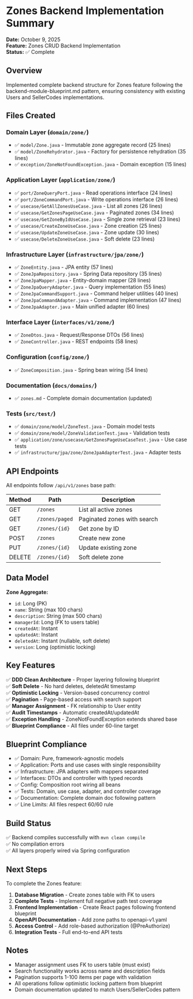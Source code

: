 # Zones Backend Implementation Summary

**Date:** October 9, 2025  
**Feature:** Zones CRUD Backend Implementation  
**Status:** ✅ Complete

## Overview

Implemented complete backend structure for Zones feature following the
backend-module-blueprint.md pattern, ensuring consistency with existing
Users and SellerCodes implementations.

## Files Created

### Domain Layer (`domain/zone/`)
- ✅ `model/Zone.java` - Immutable zone aggregate record (25 lines)
- ✅ `model/ZoneRehydrator.java` - Factory for persistence rehydration (35 lines)
- ✅ `exception/ZoneNotFoundException.java` - Domain exception (15 lines)

### Application Layer (`application/zone/`)
- ✅ `port/ZoneQueryPort.java` - Read operations interface (24 lines)
- ✅ `port/ZoneCommandPort.java` - Write operations interface (26 lines)
- ✅ `usecase/GetAllZonesUseCase.java` - List all zones (26 lines)
- ✅ `usecase/GetZonesPageUseCase.java` - Paginated zones (34 lines)
- ✅ `usecase/GetZoneByIdUseCase.java` - Single zone retrieval (23 lines)
- ✅ `usecase/CreateZoneUseCase.java` - Zone creation (25 lines)
- ✅ `usecase/UpdateZoneUseCase.java` - Zone update (30 lines)
- ✅ `usecase/DeleteZoneUseCase.java` - Soft delete (23 lines)

### Infrastructure Layer (`infrastructure/jpa/zone/`)
- ✅ `ZoneEntity.java` - JPA entity (57 lines)
- ✅ `ZoneJpaRepository.java` - Spring Data repository (35 lines)
- ✅ `ZoneJpaMapper.java` - Entity-domain mapper (28 lines)
- ✅ `ZoneJpaQueryAdapter.java` - Query implementation (55 lines)
- ✅ `ZoneJpaCommandSupport.java` - Command helper utilities (40 lines)
- ✅ `ZoneJpaCommandAdapter.java` - Command implementation (47 lines)
- ✅ `ZoneJpaAdapter.java` - Main unified adapter (60 lines)

### Interface Layer (`interfaces/v1/zone/`)
- ✅ `ZoneDtos.java` - Request/Response DTOs (56 lines)
- ✅ `ZoneController.java` - REST endpoints (58 lines)

### Configuration (`config/zone/`)
- ✅ `ZoneComposition.java` - Spring bean wiring (54 lines)

### Documentation (`docs/domains/`)
- ✅ `zones.md` - Complete domain documentation (updated)

### Tests (`src/test/`)
- ✅ `domain/zone/model/ZoneTest.java` - Domain model tests
- ✅ `domain/zone/model/ZoneValidationTest.java` - Validation tests
- ✅ `application/zone/usecase/GetZonesPageUseCaseTest.java` - Use case tests
- ✅ `infrastructure/jpa/zone/ZoneJpaAdapterTest.java` - Adapter tests

## API Endpoints

All endpoints follow `/api/v1/zones` base path:

| Method | Path | Description |
|--------|------|-------------|
| GET | `/zones` | List all active zones |
| GET | `/zones/paged` | Paginated zones with search |
| GET | `/zones/{id}` | Get zone by ID |
| POST | `/zones` | Create new zone |
| PUT | `/zones/{id}` | Update existing zone |
| DELETE | `/zones/{id}` | Soft delete zone |

## Data Model

**Zone Aggregate:**
- `id`: Long (PK)
- `name`: String (max 100 chars)
- `description`: String (max 500 chars)
- `managerId`: Long (FK to users table)
- `createdAt`: Instant
- `updatedAt`: Instant
- `deletedAt`: Instant (nullable, soft delete)
- `version`: Long (optimistic locking)

## Key Features

✅ **DDD Clean Architecture** - Proper layering following blueprint  
✅ **Soft Delete** - No hard deletes, deletedAt timestamp  
✅ **Optimistic Locking** - Version-based concurrency control  
✅ **Pagination** - Page-based access with search support  
✅ **Manager Assignment** - FK relationship to User entity  
✅ **Audit Timestamps** - Automatic createdAt/updatedAt  
✅ **Exception Handling** - ZoneNotFoundException extends shared base  
✅ **Blueprint Compliance** - All files under 60-line target  

## Blueprint Compliance

- ✅ Domain: Pure, framework-agnostic models
- ✅ Application: Ports and use cases with single responsibility
- ✅ Infrastructure: JPA adapters with mappers separated
- ✅ Interfaces: DTOs and controller with typed records
- ✅ Config: Composition root wiring all beans
- ✅ Tests: Domain, use case, adapter, and controller coverage
- ✅ Documentation: Complete domain doc following pattern
- ✅ Line Limits: All files respect 60/60 rule

## Build Status

✅ Backend compiles successfully with `mvn clean compile`  
✅ No compilation errors  
✅ All layers properly wired via Spring configuration

## Next Steps

To complete the Zones feature:

1. **Database Migration** - Create zones table with FK to users
2. **Complete Tests** - Implement full negative path test coverage
3. **Frontend Implementation** - Create React pages following frontend blueprint
4. **OpenAPI Documentation** - Add zone paths to openapi-v1.yaml
5. **Access Control** - Add role-based authorization (@PreAuthorize)
6. **Integration Tests** - Full end-to-end API tests

## Notes

- Manager assignment uses FK to users table (must exist)
- Search functionality works across name and description fields
- Pagination supports 1-100 items per page with validation
- All operations follow optimistic locking pattern from blueprint
- Domain documentation updated to match Users/SellerCodes pattern
